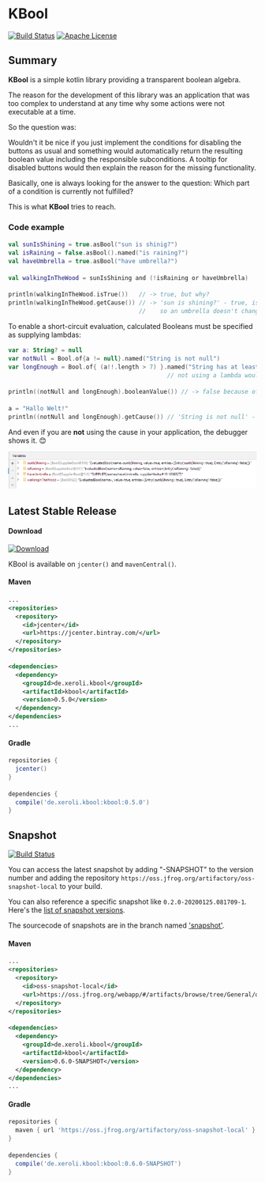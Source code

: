 # KBool

[![Build Status](https://travis-ci.com/xeroli/kbool.svg?branch=master)](https://travis-ci.com/xeroli/kbool) [![Apache License](https://img.shields.io/badge/license-Apache%20License%202.0-blue.svg)](http://www.apache.org/licenses/LICENSE-2.0)
## Summary

**KBool** is a simple kotlin library providing a transparent boolean algebra.

The reason for the development of this library was an application that was too complex 
to understand at any time why some actions were not executable at a time.

So the question was:

Wouldn't it be nice if you just implement the conditions for disabling the buttons as usual and something would automatically return the resulting boolean value including the responsible subconditions. 
A tooltip for disabled buttons would then explain the reason for the missing functionality.

Basically, one is always looking for the answer to the question: Which part of a condition is currently not fulfilled?

This is what **KBool** tries to reach.

### Code example
```kotlin
val sunIsShining = true.asBool("sun is shinig?")
val isRaining = false.asBool().named("is raining?")
val haveUmbrella = true.asBool("have umbrella?")

val walkingInTheWood = sunIsShining and (!isRaining or haveUmbrella)

println(walkingInTheWood.isTrue())   // -> true, but why?
println(walkingInTheWood.getCause()) // -> 'sun is shining?' - true, is raining - false
                                     //    so an umbrella doesn't change a thing today ;-)
```

To enable a short-circuit evaluation, calculated Booleans  must be specified as supplying lambdas:

```kotlin
var a: String? = null
var notNull = Bool.of{a != null}.named("String is not null")
var longEnough = Bool.of{ (a!!.length > 7) }.named("String has at least 7 characters")
                                             // not using a lambda would result in a NPE

println((notNull and longEnough).booleanValue()) // -> false because of a is null

a = "Hallo Welt!"
println((notNull and longEnough).getCause()) // 'String is not null' - true, 'String has at least 7 characters' - true
```

And even if you are **not** using the cause in your application, 
the debugger shows it. :blush:

![Screenshot from Debugger](doc/debugger.jpg)

## Latest Stable Release

#### Download

[ ![Download](https://api.bintray.com/packages/xeroli/maven/kbool/images/download.svg) ](https://bintray.com/xeroli/maven/kbool/_latestVersion)

KBool is available on `jcenter()` and `mavenCentral()`.

#### Maven
```xml
...
<repositories>
  <repository>
    <id>jcenter</id>
    <url>https://jcenter.bintray.com/</url>
  </repository>
</repositories>

<dependencies>
  <dependency>
    <groupId>de.xeroli.kbool</groupId>
    <artifactId>kbool</artifactId>
    <version>0.5.0</version>
  </dependency>
</dependencies>
...
```

#### Gradle
```groovy
repositories {
  jcenter()
}

dependencies {
  compile('de.xeroli.kbool:kbool:0.5.0')
}
```

## Snapshot

[![Build Status](https://travis-ci.com/xeroli/kbool.svg?branch=snapshot)](https://travis-ci.com/xeroli/kbool)

You can access the latest snapshot by adding "-SNAPSHOT" to the version number and
adding the repository `https://oss.jfrog.org/artifactory/oss-snapshot-local`
to your build.

You can also reference a specific snapshot like `0.2.0-20200125.081709-1`. 
Here's the [list of snapshot versions](https://oss.jfrog.org/webapp/#/artifacts/browse/tree/General/oss-snapshot-local/de/xeroli/kbool/kbool).

The sourcecode of snapshots are in the branch named ['snapshot'](https://github.com/xeroli/kbool/tree/snapshot).
#### Maven
```xml
...
<repositories>
  <repository>
    <id>oss-snapshot-local</id>
    <url>https://oss.jfrog.org/webapp/#/artifacts/browse/tree/General/oss-snapshot-local/de/xeroli/kbool/kbool</url>
  </repository>
</repositories>

<dependencies>
  <dependency>
    <groupId>de.xeroli.kbool</groupId>
    <artifactId>kbool</artifactId>
    <version>0.6.0-SNAPSHOT</version>
  </dependency>
</dependencies>
...
```

#### Gradle
```groovy
repositories {
  maven { url 'https://oss.jfrog.org/artifactory/oss-snapshot-local' }
}

dependencies {
  compile('de.xeroli.kbool:kbool:0.6.0-SNAPSHOT')
}
```




